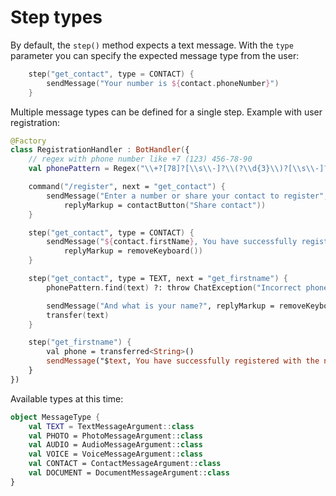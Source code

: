 # Step types

By default, the `step()` method expects a text message.
With the `type` parameter you can specify the expected message type from the user:

```kotlin
    step("get_contact", type = CONTACT) {
        sendMessage("Your number is ${contact.phoneNumber}")
    }
```

Multiple message types can be defined for a single step. Example with user registration:

```kotlin
@Factory
class RegistrationHandler : BotHandler({
    // regex with phone number like +7 (123) 456-78-90
    val phonePattern = Regex("\\+?[78]?[\\s\\-]?\\(?\\d{3}\\)?[\\s\\-]?\\d{3}([\\s\\-]?\\d{2}){2}")

    command("/register", next = "get_contact") {
        sendMessage("Enter a number or share your contact to register", 
            replyMarkup = contactButton("Share contact"))
    }

    step("get_contact", type = CONTACT) {
        sendMessage("${contact.firstName}, You have successfully registered with the number ${contact.phoneNumber}!", 
            replyMarkup = removeKeyboard())
    }

    step("get_contact", type = TEXT, next = "get_firstname") {
        phonePattern.find(text) ?: throw ChatException("Incorrect phone number format")

        sendMessage("And what is your name?", replyMarkup = removeKeyboard())
        transfer(text)
    }

    step("get_firstname") {
        val phone = transferred<String>()
        sendMessage("$text, You have successfully registered with the number $phone!")
    }
})
```

Available types at this time:
```kotlin
object MessageType {
    val TEXT = TextMessageArgument::class
    val PHOTO = PhotoMessageArgument::class
    val AUDIO = AudioMessageArgument::class
    val VOICE = VoiceMessageArgument::class
    val CONTACT = ContactMessageArgument::class
    val DOCUMENT = DocumentMessageArgument::class
}
```